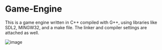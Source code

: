 # Game-Engine
This is a game engine written in C++ compiled  with G++, using libraries like SDL2, MINGW32, and a make file. The linker and compiler settings are attached as well.

![image](https://github.com/Tahsin2020/Game-Engine/assets/62449141/374678a8-5735-4a6b-b6c4-f163dd624078)


